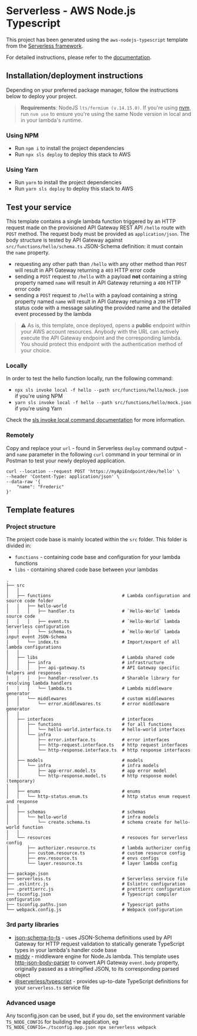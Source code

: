 # Serverless - AWS Node.js Typescript

This project has been generated using the `aws-nodejs-typescript` template from the [Serverless framework](https://www.serverless.com/).

For detailed instructions, please refer to the [documentation](https://www.serverless.com/framework/docs/providers/aws/).

## Installation/deployment instructions

Depending on your preferred package manager, follow the instructions below to deploy your project.

> **Requirements**: NodeJS `lts/fermium (v.14.15.0)`. If you're using [nvm](https://github.com/nvm-sh/nvm), run `nvm use` to ensure you're using the same Node version in local and in your lambda's runtime.

### Using NPM

- Run `npm i` to install the project dependencies
- Run `npx sls deploy` to deploy this stack to AWS

### Using Yarn

- Run `yarn` to install the project dependencies
- Run `yarn sls deploy` to deploy this stack to AWS

## Test your service

This template contains a single lambda function triggered by an HTTP request made on the provisioned API Gateway REST API `/hello` route with `POST` method. The request body must be provided as `application/json`. The body structure is tested by API Gateway against `src/functions/hello/schema.ts` JSON-Schema definition: it must contain the `name` property.

- requesting any other path than `/hello` with any other method than `POST` will result in API Gateway returning a `403` HTTP error code
- sending a `POST` request to `/hello` with a payload **not** containing a string property named `name` will result in API Gateway returning a `400` HTTP error code
- sending a `POST` request to `/hello` with a payload containing a string property named `name` will result in API Gateway returning a `200` HTTP status code with a message saluting the provided name and the detailed event processed by the lambda

> :warning: As is, this template, once deployed, opens a **public** endpoint within your AWS account resources. Anybody with the URL can actively execute the API Gateway endpoint and the corresponding lambda. You should protect this endpoint with the authentication method of your choice.

### Locally

In order to test the hello function locally, run the following command:

- `npx sls invoke local -f hello --path src/functions/hello/mock.json` if you're using NPM
- `yarn sls invoke local -f hello --path src/functions/hello/mock.json` if you're using Yarn

Check the [sls invoke local command documentation](https://www.serverless.com/framework/docs/providers/aws/cli-reference/invoke-local/) for more information.

### Remotely

Copy and replace your `url` - found in Serverless `deploy` command output - and `name` parameter in the following `curl` command in your terminal or in Postman to test your newly deployed application.

```
curl --location --request POST 'https://myApiEndpoint/dev/hello' \
--header 'Content-Type: application/json' \
--data-raw '{
    "name": "Frederic"
}'
```

## Template features

### Project structure

The project code base is mainly located within the `src` folder. This folder is divided in:

- `functions` - containing code base and configuration for your lambda functions
- `libs` - containing shared code base between your lambdas

```
.
├── src
│   │
│   ├── functions                           # Lambda configuration and source code folder
│   │   ├── hello-world
│   │   │   ├── handler.ts                  # `Hello-World` lambda source code
│   │   │   ├── event.ts                    # `Hello-World` lambda Serverless configuration
│   │   │   └── schema.ts                   # `Hello-World` lambda input event JSON-Schema
│   │   └── index.ts                        # Import/export of all lambda configurations
│   │
│   ├── libs                                # Lambda shared code
│   │   ├── infra                           # infrastructure
│   │   │   ├── api-gateway.ts              # API Gateway specific helpers and responses
│   │   │   ├── handler-resolver.ts         # Sharable library for resolving lambda handlers
│   │   │   └── lambda.ts                   # Lambda middleware generator
│   │   └── middlewares                     # custom middlewares
│   │       └── error.middlewares.ts        # error middleware generator
│   │
│   ├── interfaces                          # interfaces
│   │   ├── functions                       # for all functions
│   │   │   └── hello-world.interface.ts    # hello-world interfaces
│   │   └── infra 
│   │       ├── error.interface.ts          # error interfaces
│   │       ├── http-request.interface.ts   # http request interfaces
│   │       └── http-response.interface.ts  # http response interfaces
│   │
│   ├── models                              # models
│   │   └── infra                           # infra models
│   │       ├── app-error.model.ts          # app error model
│   │       └── http-response.model.ts      # http response model (temporary)
│   │
│   ├── enums                               # enums 
│   │   └── http-status.enum.ts             # http status enum request and response
│   │
│   ├── schemas                             # schemas
│   │   └── hello-world                     # infra models
│   │       └── create.schema.ts            # schema create for hello-world function
│   │
│   └── resources                           # resouces for serverless config
│       ├── authorizer.resource.ts          # lambda authorizer config
│       ├── custom.resource.ts              # custom resource config 
│       ├── env.resource.ts                 # envs configs
│       └── layer.resource.ts               # layer lambda config
│
├── package.json
├── serverless.ts                           # Serverless service file
├── .eslintrc.js                            # Eslintrc configuration
├── .prettierrc.js                          # prettierrc configuration
├── tsconfig.json                           # Typescript compiler configuration
├── tsconfig.paths.json                     # Typescript paths
└── webpack.config.js                       # Webpack configuration
```

### 3rd party libraries

- [json-schema-to-ts](https://github.com/ThomasAribart/json-schema-to-ts) - uses JSON-Schema definitions used by API Gateway for HTTP request validation to statically generate TypeScript types in your lambda's handler code base
- [middy](https://github.com/middyjs/middy) - middleware engine for Node.Js lambda. This template uses [http-json-body-parser](https://github.com/middyjs/middy/tree/master/packages/http-json-body-parser) to convert API Gateway `event.body` property, originally passed as a stringified JSON, to its corresponding parsed object
- [@serverless/typescript](https://github.com/serverless/typescript) - provides up-to-date TypeScript definitions for your `serverless.ts` service file

### Advanced usage

Any tsconfig.json can be used, but if you do, set the environment variable `TS_NODE_CONFIG` for building the application, eg `TS_NODE_CONFIG=./tsconfig.app.json npx serverless webpack`
